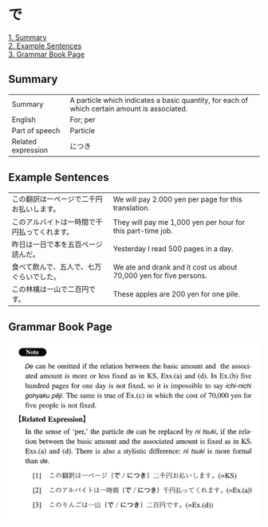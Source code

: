 # で

[1. Summary](#summary)<br>
[2. Example Sentences](#example-sentences)<br>
[3. Grammar Book Page](#grammar-book-page)<br>


## Summary

<table><tr>   <td>Summary</td>   <td>A particle which indicates a basic quantity, for each of which certain amount is associated.</td></tr><tr>   <td>English</td>   <td>For; per</td></tr><tr>   <td>Part of speech</td>   <td>Particle</td></tr><tr>   <td>Related expression</td>   <td>につき</td></tr></table>

## Example Sentences

<table><tr>   <td>この翻訳は一ページで二千円お払いします。</td>   <td>We will pay 2.000 yen per page for this translation.</td></tr><tr>   <td>このアルバイトは一時間で千円払ってくれます。</td>   <td>They will pay me 1,000 yen per hour for this part-time job.</td></tr><tr>   <td>昨日は一日で本を五百ページ読んだ。</td>   <td>Yesterday I read 500 pages in a day.</td></tr><tr>   <td>食べて飲んで、五人で、七万ぐらいでした。</td>   <td>We ate and drank and it cost us about 70,000 yen for five persons.</td></tr><tr>   <td>この林檎は一山で二百円です。</td>   <td>These apples are 200 yen for one pile.</td></tr></table>

## Grammar Book Page

![](../img/Intermediateで.png)


